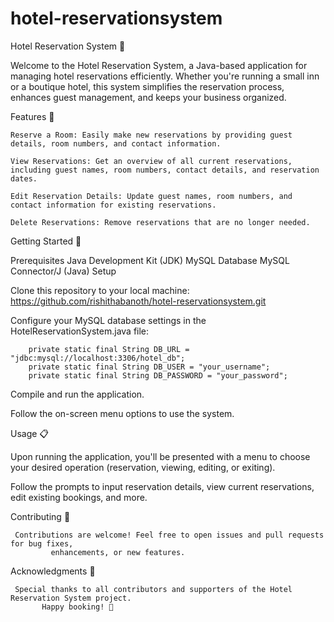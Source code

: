 # hotel-reservationsystem
Hotel Reservation System 🏨

Welcome to the Hotel Reservation System, a Java-based application for managing hotel reservations efficiently. Whether you're running a small inn or a boutique hotel, this system simplifies the reservation process, enhances guest management, and keeps your business organized.

Features 🌟

    Reserve a Room: Easily make new reservations by providing guest details, room numbers, and contact information.

    View Reservations: Get an overview of all current reservations, including guest names, room numbers, contact details, and reservation dates.

    Edit Reservation Details: Update guest names, room numbers, and contact information for existing reservations.

    Delete Reservations: Remove reservations that are no longer needed.

Getting Started 🚀

   Prerequisites
   Java Development Kit (JDK)
   MySQL Database
   MySQL Connector/J (Java)
Setup

   Clone this repository to your local machine:
         https://github.com/rishithabanoth/hotel-reservationsystem.git
         
   Configure your MySQL database settings in the HotelReservationSystem.java file:

        private static final String DB_URL = "jdbc:mysql://localhost:3306/hotel_db";
        private static final String DB_USER = "your_username";
        private static final String DB_PASSWORD = "your_password";

   Compile and run the application.

   Follow the on-screen menu options to use the system.

Usage 📋

   Upon running the application, you'll be presented with a menu to choose your desired 
     operation (reservation, viewing, editing, or exiting).

  Follow the prompts to input reservation details, view current reservations, edit existing 
      bookings, and more.

Contributing 🤝

     Contributions are welcome! Feel free to open issues and pull requests for bug fixes, 
             enhancements, or new features.

Acknowledgments 🙏

     Special thanks to all contributors and supporters of the Hotel Reservation System project.
           Happy booking! 🌆
